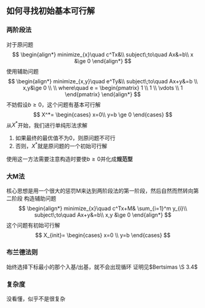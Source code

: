 ## 如何寻找初始基本可行解
### 两阶段法
对于原问题
$$
\begin{align*}
	minimize_{x}\quad c^Tx&\\
	subject\;to\quad Ax&=b\\
	x &\ge 0
\end{align*}
$$
使用辅助问题
$$
\begin{align*}
	minimize_{x,y}\quad e^Ty&\\
	subject\;to\quad Ax+y&=b \\
	x,y&\ge 0 \\
	\\
	where\quad e = 
\begin{pmatrix}
1 \\
1 \\
\vdots \\
1
\end{pmatrix}	
\end{align*}
$$
不妨假设$b \ge 0$，这个问题有基本可行解
$$
X^*=
\begin{cases}
	 x=0\\
	 y=b \ge 0
\end{cases}
$$
从$X^*$开始，我们进行单纯形法求解
1. 如果最终的最优值不为0，则原问题不可行
2. 否则，$X^*$就是原问题的一个初始可行解

使用这一方法需要注意构造时要使$b \ge 0$并化成**规范型**

### 大M法
核心思想是用一个很大的惩罚M来达到两阶段法的第一阶段，然后自然而然转向第二阶段
构造辅助问题
$$
\begin{align*}
	minimize_{x}\quad c^Tx+M& \sum_{i=1}^m y_{i}\\
	subject\;to\quad Ax+y&=b\\
	x,y &\ge 0
\end{align*}
$$
这个问题有初始可行解
$$
X_{init}=
\begin{cases}
x=0 \\
y=b
\end{cases}
$$

### 布兰德法则
始终选择下标最小的那个入基/出基，就不会出现循环
证明见$Bertsimas \S 3.4$

### 复杂度
没看懂，似乎不是很复杂
